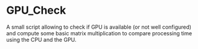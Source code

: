 # GPU_Check
A small script allowing to check if GPU is available (or not well configured) and compute some basic matrix multiplication to compare processing time using the CPU and the GPU.
